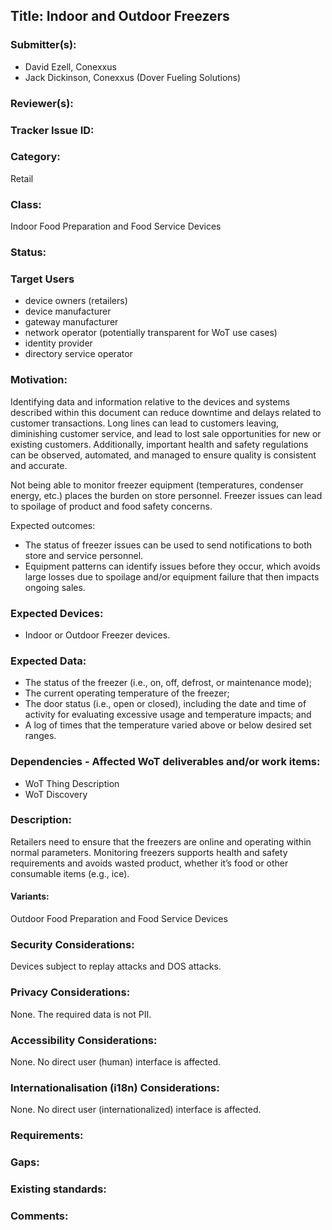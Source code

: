 ## Title: Indoor and Outdoor Freezers

### Submitter(s): 

- David Ezell, Conexxus
- Jack Dickinson, Conexxus (Dover Fueling Solutions)

### Reviewer(s):

### Tracker Issue ID:

### Category:

Retail

### Class: 

Indoor Food Preparation and Food Service Devices

### Status: 

### Target Users
- device owners (retailers)
- device manufacturer
- gateway manufacturer
- network operator (potentially transparent for WoT use cases)
- identity provider
- directory service operator

### Motivation:

Identifying data and information relative to the devices and systems described within this document can reduce downtime and delays related to customer transactions.   Long lines can lead to customers leaving, diminishing customer service, and lead to lost sale opportunities for new or existing customers.  Additionally, important health and safety regulations can be observed, automated, and managed to ensure quality is consistent and accurate.

Not being able to monitor freezer equipment (temperatures, condenser energy, etc.) places the burden on store personnel.  Freezer issues can lead to spoilage of product and food safety concerns.

Expected outcomes:
- The status of freezer issues can be used to send notifications to both store and service personnel.
- Equipment patterns can identify issues before they occur, which avoids large losses due to spoilage and/or equipment failure that then impacts ongoing sales.  



### Expected Devices:

- Indoor or Outdoor Freezer devices.

### Expected Data:
- The status of the freezer (i.e., on, off, defrost, or maintenance mode);
- The current operating temperature of the freezer;
- The door status (i.e., open or closed), including the date and time of activity for evaluating excessive usage and temperature impacts; and
- A log of times that the temperature varied above or below desired set ranges.

### Dependencies - Affected WoT deliverables and/or work items:

- WoT Thing Description
- WoT Discovery

### Description:
Retailers need to ensure that the freezers are online and operating within normal parameters.  Monitoring freezers supports health and safety requirements and avoids wasted product, whether it’s food or other consumable items (e.g., ice).

#### Variants:

Outdoor Food Preparation and Food Service Devices

### Security Considerations:

Devices subject to replay attacks and DOS attacks.

### Privacy Considerations:

None. The required data is not PII.

### Accessibility Considerations:

None. No direct user (human) interface is affected.

### Internationalisation (i18n) Considerations:

None.  No direct user (internationalized) interface is affected.

### Requirements:

### Gaps:

### Existing standards:

### Comments:

